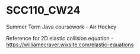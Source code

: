 # SCC110_CW24
Summer Term Java coursework - Air Hockey

Reference for 2D elastic collision equation - https://williamecraver.wixsite.com/elastic-equations